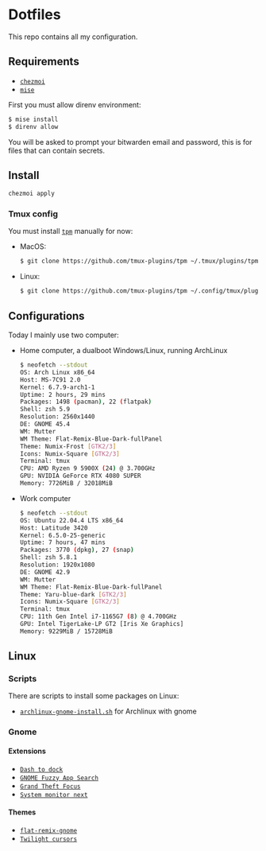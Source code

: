 # Dotfiles

This repo contains all my configuration.

## Requirements

- [`chezmoi`](https://github.com/twpayne/chezmoi)
- [`mise`](https://github.com/jdx/mise)

First you must allow direnv environment:

```sh
$ mise install
$ direnv allow
```

You will be asked to prompt your bitwarden email and password, this is for
files that can contain secrets.

## Install

```sh
chezmoi apply
```

### Tmux config

You must install [`tpm`](https://github.com/tmux-plugins/tpm) manually for now:

- MacOS:
    ```sh
    $ git clone https://github.com/tmux-plugins/tpm ~/.tmux/plugins/tpm
    ```
- Linux:
    ```sh
    $ git clone https://github.com/tmux-plugins/tpm ~/.config/tmux/plugins/tpm
    ```

## Configurations

Today I mainly use two computer:

- Home computer, a dualboot Windows/Linux, running ArchLinux
    ```sh
    $ neofetch --stdout
    OS: Arch Linux x86_64
    Host: MS-7C91 2.0
    Kernel: 6.7.9-arch1-1
    Uptime: 2 hours, 29 mins
    Packages: 1498 (pacman), 22 (flatpak)
    Shell: zsh 5.9
    Resolution: 2560x1440
    DE: GNOME 45.4
    WM: Mutter
    WM Theme: Flat-Remix-Blue-Dark-fullPanel
    Theme: Numix-Frost [GTK2/3]
    Icons: Numix-Square [GTK2/3]
    Terminal: tmux
    CPU: AMD Ryzen 9 5900X (24) @ 3.700GHz
    GPU: NVIDIA GeForce RTX 4080 SUPER
    Memory: 7726MiB / 32018MiB
    ```
- Work computer
    ```sh
    $ neofetch --stdout
    OS: Ubuntu 22.04.4 LTS x86_64
    Host: Latitude 3420
    Kernel: 6.5.0-25-generic
    Uptime: 7 hours, 47 mins
    Packages: 3770 (dpkg), 27 (snap)
    Shell: zsh 5.8.1
    Resolution: 1920x1080
    DE: GNOME 42.9
    WM: Mutter
    WM Theme: Flat-Remix-Blue-Dark-fullPanel
    Theme: Yaru-blue-dark [GTK2/3]
    Icons: Numix-Square [GTK2/3]
    Terminal: tmux
    CPU: 11th Gen Intel i7-1165G7 (8) @ 4.700GHz
    GPU: Intel TigerLake-LP GT2 [Iris Xe Graphics]
    Memory: 9229MiB / 15728MiB
    ```

## Linux

### Scripts

There are scripts to install some packages on Linux:

- [`archlinux-gnome-install.sh`](archlinux-gnome-install.sh) for Archlinux with gnome

### Gnome

#### Extensions

- [`Dash to dock`](https://micheleg.github.io/dash-to-dock/)
- [`GNOME Fuzzy App Search`](https://extensions.gnome.org/extension/3956/gnome-fuzzy-app-search/)
- [`Grand Theft Focus`](https://extensions.gnome.org/extension/5410/grand-theft-focus/)
- [`System monitor next`](https://extensions.gnome.org/extension/3010/system-monitor-next/)

#### Themes

- [`flat-remix-gnome`](https://github.com/daniruiz/flat-remix-gnome)
- [`Twilight cursors`](https://github.com/yeyushengfan258/Twilight-Cursors)
